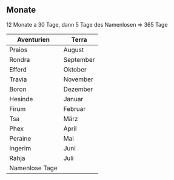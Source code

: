 ## Monate
12 Monate a 30 Tage, dann 5 Tage des Namenlosen => 365 Tage

| Aventurien     | Terra     |
| -------------- | --------- |
| Praios         | August    |
| Rondra         | September |
| Efferd         | Oktober   |
| Travia         | November  |
| Boron          | Dezember  |
| Hesinde        | Januar    |
| Firum          | Februar   |
| Tsa            | März      |
| Phex           | April     |
| Peraine        | Mai       |
| Ingerim        | Juni      |
| Rahja          | Juli      |
| Namenlose Tage |           |